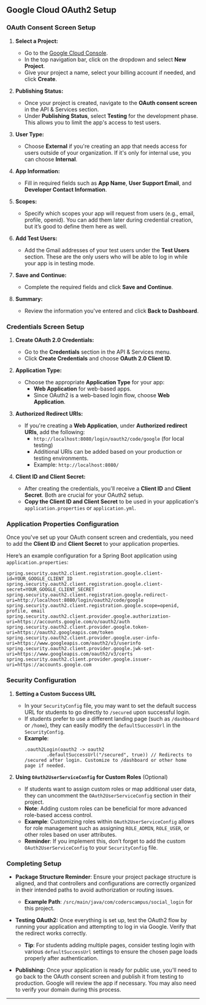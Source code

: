 ## Google Cloud OAuth2 Setup

### OAuth Consent Screen Setup

1. **Select a Project:**
   - Go to the [Google Cloud Console](https://console.cloud.google.com/).
   - In the top navigation bar, click on the dropdown and select **New Project**.
   - Give your project a name, select your billing account if needed, and click **Create**.

2. **Publishing Status:**
   - Once your project is created, navigate to the **OAuth consent screen** in the API & Services section.
   - Under **Publishing Status**, select **Testing** for the development phase. This allows you to limit the app's access to test users.

3. **User Type:**
   - Choose **External** if you're creating an app that needs access for users outside of your organization. If it's only for internal use, you can choose **Internal**.

4. **App Information:**
   - Fill in required fields such as **App Name**, **User Support Email**, and **Developer Contact Information**.

5. **Scopes:**
   - Specify which scopes your app will request from users (e.g., email, profile, openid). You can add them later during credential creation, but it’s good to define them here as well.

6. **Add Test Users:**
   - Add the Gmail addresses of your test users under the **Test Users** section. These are the only users who will be able to log in while your app is in testing mode.

7. **Save and Continue:**
   - Complete the required fields and click **Save and Continue**.

8. **Summary:**
   - Review the information you've entered and click **Back to Dashboard**.

### Credentials Screen Setup

1. **Create OAuth 2.0 Credentials:**
   - Go to the **Credentials** section in the API & Services menu.
   - Click **Create Credentials** and choose **OAuth 2.0 Client ID**.

2. **Application Type:**
   - Choose the appropriate **Application Type** for your app:
      - **Web Application** for web-based apps.
      - Since OAuth2 is a web-based login flow, choose **Web Application**.

3. **Authorized Redirect URIs:**
   - If you're creating a **Web Application**, under **Authorized redirect URIs**, add the following:
      - `http://localhost:8080/login/oauth2/code/google` (for local testing)
      - Additional URIs can be added based on your production or testing environments.
      - Example: `http://localhost:8080/`

4. **Client ID and Client Secret:**
   - After creating the credentials, you'll receive a **Client ID** and **Client Secret**. Both are crucial for your OAuth2 setup.
   - **Copy the Client ID and Client Secret** to be used in your application's `application.properties` or `application.yml`.

### Application Properties Configuration

Once you've set up your OAuth consent screen and credentials, you need to add the **Client ID** and **Client Secret** to your application properties.

Here’s an example configuration for a Spring Boot application using `application.properties`:

```properties
spring.security.oauth2.client.registration.google.client-id=YOUR_GOOGLE_CLIENT_ID
spring.security.oauth2.client.registration.google.client-secret=YOUR_GOOGLE_CLIENT_SECRET
spring.security.oauth2.client.registration.google.redirect-uri=http://localhost:8080/login/oauth2/code/google
spring.security.oauth2.client.registration.google.scope=openid, profile, email
spring.security.oauth2.client.provider.google.authorization-uri=https://accounts.google.com/o/oauth2/auth
spring.security.oauth2.client.provider.google.token-uri=https://oauth2.googleapis.com/token
spring.security.oauth2.client.provider.google.user-info-uri=https://www.googleapis.com/oauth2/v3/userinfo
spring.security.oauth2.client.provider.google.jwk-set-uri=https://www.googleapis.com/oauth2/v3/certs
spring.security.oauth2.client.provider.google.issuer-uri=https://accounts.google.com
```

### Security Configuration

1. **Setting a Custom Success URL**
   - In your `SecurityConfig` file, you may want to set the default success URL for students to go directly to `/secured` upon successful login.
   - If students prefer to use a different landing page (such as `/dashboard` or `/home`), they can easily modify the `defaultSuccessUrl` in the `SecurityConfig`.
   - **Example**:
     ```
     .oauth2Login(oauth2 -> oauth2
             .defaultSuccessUrl("/secured", true)) // Redirects to /secured after login. Customize to /dashboard or other home page if needed.
     ```

2. **Using `OAuth2UserServiceConfig` for Custom Roles** (Optional)
   - If students want to assign custom roles or map additional user data, they can uncomment the `OAuth2UserServiceConfig` section in their project.
   - **Note**: Adding custom roles can be beneficial for more advanced role-based access control.
   - **Example**: Customizing roles within `OAuth2UserServiceConfig` allows for role management such as assigning `ROLE_ADMIN`, `ROLE_USER`, or other roles based on user attributes.
   - **Reminder**: If you implement this, don’t forget to add the custom `OAuth2UserServiceConfig` to your `SecurityConfig` file.

### Completing Setup

- **Package Structure Reminder**: Ensure your project package structure is aligned, and that controllers and configurations are correctly organized in their intended paths to avoid authorization or routing issues.
   - **Example Path**: `/src/main/java/com/coderscampus/social_login` for this project.

- **Testing OAuth2:** Once everything is set up, test the OAuth2 flow by running your application and attempting to log in via Google. Verify that the redirect works correctly.
   - **Tip**: For students adding multiple pages, consider testing login with various `defaultSuccessUrl` settings to ensure the chosen page loads properly after authentication.

- **Publishing:** Once your application is ready for public use, you'll need to go back to the OAuth consent screen and publish it from testing to production. Google will review the app if necessary. You may also need to verify your domain during this process.

--- 
